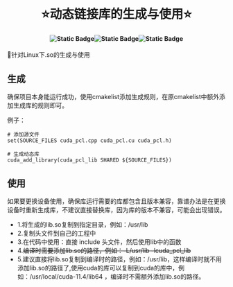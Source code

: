 # <div align = "center"> ⭐动态链接库的生成与使用⭐ </div>
#### <p align = "center">![Static Badge](https://img.shields.io/badge/mayufeng-blue?style=flat&label=Author)![Static Badge](https://img.shields.io/badge/2024/02/27-blue?style=flat&label=CreateTime)![Static Badge](https://img.shields.io/badge/97357473@qq\.com\-blue?style=flat&label=Email)</p>
🎯针对Linux下.so的生成与使用



## 生成
确保项目本身能运行成功，使用cmakelist添加生成规则，在原cmakelist中额外添加生成库的规则即可。

例子：
```shell
# 添加源文件
set(SOURCE_FILES cuda_pcl.cpp cuda_pcl.cu cuda_pcl.h)

# 生成动态库
cuda_add_library(cuda_pcl_lib SHARED ${SOURCE_FILES})
```

## 使用

如果要更换设备使用，确保库运行需要的库都包含且版本兼容，靠谱办法是在更换设备时重新生成库，不建议直接替换库，因为库的版本不兼容，可能会出现错误。

- 1.将生成的lib.so复制到指定目录，例如：/usr/lib
- 2.复制头文件到自己的工程中
- 3.在代码中使用：直接 include 头文件，然后使用lib中的函数
- 4.~~编译时需要添加lib.so的路径，例如：-L/usr/lib -lcuda_pcl_lib~~
- 5.建议直接将lib.so复制到编译时的路径，例如：/usr/lib，这样编译时就不用添加lib.so的路径了,使用cuda的库可以复制到cuda的库中，例如：/usr/local/cuda-11.4/lib64 ，编译时不需额外添加lib.so的路径。




